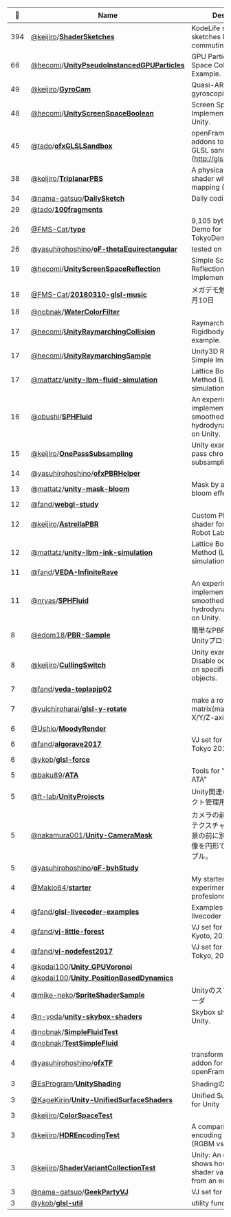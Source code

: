 |:star2: | Name | Description | 🌍|
|---|---|---|---|
|394|[@keijiro](https://github.com/keijiro)/[**ShaderSketches**](https://github.com/keijiro/ShaderSketches)|KodeLife shader sketches I wrote while commuting||
|66|[@hecomi](https://github.com/hecomi)/[**UnityPseudoInstancedGPUParticles**](https://github.com/hecomi/UnityPseudoInstancedGPUParticles)|GPU Particles w/ Screen Space Collision Example.|[:arrow_upper_right:](http://tips.hecomi.com/entry/2016/05/08/160626)|
|49|[@keijiro](https://github.com/keijiro)/[**GyroCam**](https://github.com/keijiro/GyroCam)|Quasi-AR with gyroscopic input||
|48|[@hecomi](https://github.com/hecomi)/[**UnityScreenSpaceBoolean**](https://github.com/hecomi/UnityScreenSpaceBoolean)|Screen Space Boolean Implementation for Unity.|[:arrow_upper_right:](http://tips.hecomi.com/entry/2016/09/10/191006)|
|45|[@tado](https://github.com/tado)/[**ofxGLSLSandbox**](https://github.com/tado/ofxGLSLSandbox)|openFrameworks addons to view / edit GLSL sandbox's shaders (http://glsl.heroku.com/).||
|38|[@keijiro](https://github.com/keijiro)/[**TriplanarPBS**](https://github.com/keijiro/TriplanarPBS)|A physically based shader with triplanar mapping (Unity 5)||
|34|[@nama-gatsuo](https://github.com/nama-gatsuo)/[**DailySketch**](https://github.com/nama-gatsuo/DailySketch)|Daily coding sketch||
|29|[@tado](https://github.com/tado)/[**100fragments**](https://github.com/tado/100fragments)|||
|26|[@FMS-Cat](https://github.com/FMS-Cat)/[**type**](https://github.com/FMS-Cat/type)|9,105 bytes WebGL Demo for TokyoDemoFest 2016||
|26|[@yasuhirohoshino](https://github.com/yasuhirohoshino)/[**oF-thetaEquirectangular**](https://github.com/yasuhirohoshino/oF-thetaEquirectangular)|tested on oF 0.9.7||
|19|[@hecomi](https://github.com/hecomi)/[**UnityScreenSpaceReflection**](https://github.com/hecomi/UnityScreenSpaceReflection)|Simple Screen Space Reflection Implementation.|[:arrow_upper_right:](http://tips.hecomi.com/entry/2016/04/04/022550)|
|18|[@FMS-Cat](https://github.com/FMS-Cat)/[**20180310-glsl-music**](https://github.com/FMS-Cat/20180310-glsl-music)|メガデモ勉強会 2018年3月10日||
|18|[@nobnak](https://github.com/nobnak)/[**WaterColorFilter**](https://github.com/nobnak/WaterColorFilter)|||
|17|[@hecomi](https://github.com/hecomi)/[**UnityRaymarchingCollision**](https://github.com/hecomi/UnityRaymarchingCollision)|Raymarching x Rigidbody interaction example.|[:arrow_upper_right:](http://tips.hecomi.com/entry/2016/03/20/133151)|
|17|[@hecomi](https://github.com/hecomi)/[**UnityRaymarchingSample**](https://github.com/hecomi/UnityRaymarchingSample)|Unity3D Raymarching Simple Implementation.|[:arrow_upper_right:](http://tips.hecomi.com/entry/2016/03/17/020610)|
|17|[@mattatz](https://github.com/mattatz)/[**unity-lbm-fluid-simulation**](https://github.com/mattatz/unity-lbm-fluid-simulation)|Lattice Boltzmann Method (LBM) fluid simulation for Unity.||
|16|[@obushi](https://github.com/obushi)/[**SPHFluid**](https://github.com/obushi/SPHFluid)|An experimental implementation of smoothed-particle hydrodynamics (SPH) on Unity.||
|15|[@keijiro](https://github.com/keijiro)/[**OnePassSubsampling**](https://github.com/keijiro/OnePassSubsampling)|Unity example: Single pass chroma subsampling shader||
|14|[@yasuhirohoshino](https://github.com/yasuhirohoshino)/[**ofxPBRHelper**](https://github.com/yasuhirohoshino/ofxPBRHelper)|||
|13|[@mattatz](https://github.com/mattatz)/[**unity-mask-bloom**](https://github.com/mattatz/unity-mask-bloom)|Mask by alpha channel bloom effect for Unity.||
|12|[@fand](https://github.com/fand)/[**webgl-study**](https://github.com/fand/webgl-study)||[:arrow_upper_right:](https://fand.github.io/webgl-study/)|
|12|[@keijiro](https://github.com/keijiro)/[**AstrellaPBR**](https://github.com/keijiro/AstrellaPBR)|Custom PBR surface shader for Astrella from Robot Lab|[:arrow_upper_right:](https://www.assetstore.unity3d.com/en/#!/content/7006)|
|12|[@mattatz](https://github.com/mattatz)/[**unity-lbm-ink-simulation**](https://github.com/mattatz/unity-lbm-ink-simulation)|Lattice Boltzmann Method (LBM) ink simulation for Unity.||
|11|[@fand](https://github.com/fand)/[**VEDA-InfiniteRave**](https://github.com/fand/VEDA-InfiniteRave)|||
|11|[@nryas](https://github.com/nryas)/[**SPHFluid**](https://github.com/nryas/SPHFluid)|An experimental implementation of smoothed-particle hydrodynamics (SPH) on Unity.||
|8|[@edom18](https://github.com/edom18)/[**PBR-Sample**](https://github.com/edom18/PBR-Sample)|簡単なPBRのサンプルUnityプロジェクトです。||
|8|[@keijiro](https://github.com/keijiro)/[**CullingSwitch**](https://github.com/keijiro/CullingSwitch)|Unity example -- Disable occlusion culling on specific game objects.||
|7|[@fand](https://github.com/fand)/[**veda-toplapjp02**](https://github.com/fand/veda-toplapjp02)||[:arrow_upper_right:](http://toplap.jp/post/2018-04-28)|
|7|[@yuichiroharai](https://github.com/yuichiroharai)/[**glsl-y-rotate**](https://github.com/yuichiroharai/glsl-y-rotate)|make a rotation matrix(mat3) around X/Y/Z-axis for glslify.||
|6|[@Ushio](https://github.com/Ushio)/[**MoodyRender**](https://github.com/Ushio/MoodyRender)|||
|6|[@fand](https://github.com/fand)/[**algorave2017**](https://github.com/fand/algorave2017)|VJ set for Algorave Tokyo 2017||
|6|[@ykob](https://github.com/ykob)/[**glsl-force**](https://github.com/ykob/glsl-force)|||
|5|[@baku89](https://github.com/baku89)/[**ATA**](https://github.com/baku89/ATA)|Tools for "Olga Bell - ATA"|[:arrow_upper_right:](http://baku89.com/work/ata)|
|5|[@ft-lab](https://github.com/ft-lab)/[**UnityProjects**](https://github.com/ft-lab/UnityProjects)|Unity関連の公開プロジェクト管理用||
|5|[@nakamura001](https://github.com/nakamura001)/[**Unity-CameraMask**](https://github.com/nakamura001/Unity-CameraMask)|カメラの前にマスク用のテクスチャを置いて、背景の前に別のカメラの画像を円形で表示するサンプル。||
|5|[@yasuhirohoshino](https://github.com/yasuhirohoshino)/[**oF-bvhStudy**](https://github.com/yasuhirohoshino/oF-bvhStudy)|||
|4|[@Makio64](https://github.com/Makio64)/[**starter**](https://github.com/Makio64/starter)|My starter for experiments & profesionnal projects||
|4|[@fand](https://github.com/fand)/[**glsl-livecoder-examples**](https://github.com/fand/glsl-livecoder-examples)|Examples for glsl-livecoder||
|4|[@fand](https://github.com/fand)/[**vj-little-forest**](https://github.com/fand/vj-little-forest)|VJ set for little forest at Kyoto, 2017-11-10||
|4|[@fand](https://github.com/fand)/[**vj-nodefest2017**](https://github.com/fand/vj-nodefest2017)|VJ set for Nodefest at Tokyo, 2017-11-25||
|4|[@kodai100](https://github.com/kodai100)/[**Unity_GPUVoronoi**](https://github.com/kodai100/Unity_GPUVoronoi)|||
|4|[@kodai100](https://github.com/kodai100)/[**Unity_PositionBasedDynamics**](https://github.com/kodai100/Unity_PositionBasedDynamics)|||
|4|[@mike-neko](https://github.com/mike-neko)/[**SpriteShaderSample**](https://github.com/mike-neko/SpriteShaderSample)|Unityのスプライト用シェーダ||
|4|[@n-yoda](https://github.com/n-yoda)/[**unity-skybox-shaders**](https://github.com/n-yoda/unity-skybox-shaders)|Skybox shaders for Unity.||
|4|[@nobnak](https://github.com/nobnak)/[**SimpleFluidTest**](https://github.com/nobnak/SimpleFluidTest)|||
|4|[@nobnak](https://github.com/nobnak)/[**TestSimpleFluid**](https://github.com/nobnak/TestSimpleFluid)|||
|4|[@yasuhirohoshino](https://github.com/yasuhirohoshino)/[**ofxTF**](https://github.com/yasuhirohoshino/ofxTF)|transform feedback addon for openFrameworks||
|3|[@EsProgram](https://github.com/EsProgram)/[**UnityShading**](https://github.com/EsProgram/UnityShading)|Shadingのお勉強用||
|3|[@KageKirin](https://github.com/KageKirin)/[**Unity-UnifiedSurfaceShaders**](https://github.com/KageKirin/Unity-UnifiedSurfaceShaders)|Unified Surface Shaders for Unity||
|3|[@keijiro](https://github.com/keijiro)/[**ColorSpaceTest**](https://github.com/keijiro/ColorSpaceTest)|||
|3|[@keijiro](https://github.com/keijiro)/[**HDREncodingTest**](https://github.com/keijiro/HDREncodingTest)|A comparison of color encoding methods (RGBM vs RGBD)||
|3|[@keijiro](https://github.com/keijiro)/[**ShaderVariantCollectionTest**](https://github.com/keijiro/ShaderVariantCollectionTest)|Unity: An example that shows how to create a shader variant collection from an editor script.||
|3|[@nama-gatsuo](https://github.com/nama-gatsuo)/[**GeekPartyVJ**](https://github.com/nama-gatsuo/GeekPartyVJ)|VJ set for geek parties.||
|3|[@ykob](https://github.com/ykob)/[**glsl-util**](https://github.com/ykob/glsl-util)|utility functions of glsl.||

